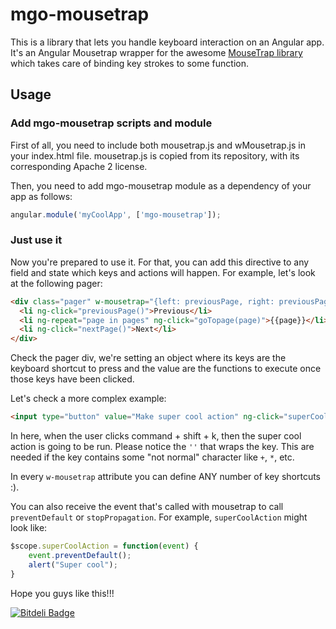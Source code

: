 # mgo-mousetrap 

This is a library that lets you handle keyboard interaction on an Angular app. It's an Angular Mousetrap wrapper for the awesome [MouseTrap library](http://craig.is/killing/mice) which takes care of binding key strokes to some function.

## Usage

### Add mgo-mousetrap scripts and module

First of all, you need to include both mousetrap.js and wMousetrap.js in your index.html file. mousetrap.js is copied from its repository, with its corresponding Apache 2 license.

Then, you need to add mgo-mousetrap module as a dependency of your app as follows:

````js
angular.module('myCoolApp', ['mgo-mousetrap']);
````

### Just use it

Now you're prepared to use it. For that, you can add this directive to any field and state which keys and actions will happen. For example, let's look at the following pager:

````html
<div class="pager" w-mousetrap="{left: previousPage, right: previousPage}">
  <li ng-click="previousPage()">Previous</li>
  <li ng-repeat="page in pages" ng-click="goTopage(page)">{{page}}</li>
  <li ng-click="nextPage()">Next</li>
</div>
````

Check the pager div, we're setting an object where its keys are the keyboard shortcut to press and the value are the functions to execute once those keys have been clicked.

Let's check a more complex example:

````html
<input type="button" value="Make super cool action" ng-click="superCoolAction()" w-mousetrap="{'command+shift+k': superCoolAction}" />
````

In here, when the user clicks command + shift + k, then the super cool action is going to be run. Please notice the `''` that wraps the key. This are needed if the key contains some "not normal" character like `+`, `*`, etc.

In every `w-mousetrap` attribute you can define ANY number of key shortcuts :).

You can also receive the event that's called with mousetrap to call `preventDefault` or `stopPropagation`. For example, `superCoolAction` might look like:

````js
$scope.superCoolAction = function(event) {
    event.preventDefault();
    alert("Super cool");
}
````

Hope you guys like this!!!


[![Bitdeli Badge](https://d2weczhvl823v0.cloudfront.net/mgonto/mgo-mousetrap/trend.png)](https://bitdeli.com/free "Bitdeli Badge")

